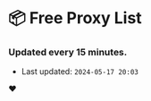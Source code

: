 # :package: Free Proxy List
### Updated every 15 minutes.

- Last updated: `2024-05-17 20:03`

:heart:
